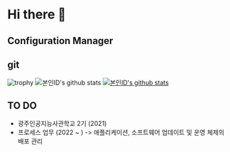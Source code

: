# Hi there 👋

## Configuration Manager

## git
![trophy](https://github-profile-trophy.vercel.app/?username=issac527)
![본인ID's github stats](https://github-readme-stats.vercel.app/api?username=CHANWOO97&show_icons=true)
[![본인ID's github stats](https://github-readme-stats.vercel.app/api/top-langs/?username=issac527&show_icons=true&hide_border=true&title_color=004386&icon_color=004386&layout=compact)](https://github.com/CHANWOO97)

 ## TO DO
 - 광주인공지능사관학교 2기 (2021)
 - 프로세스 업무 (2022 ~ )
    -> 애플리케이션, 소프트웨어 업데이트 및 운영 체제의 배포 관리
